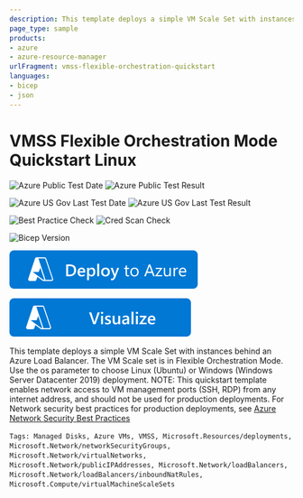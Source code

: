 ```yaml
---
description: This template deploys a simple VM Scale Set with instances behind an Azure Load Balancer. The VM Scale set is in Flexible Orchestration Mode. Use the os parameter to choose Linux (Ubuntu) or Windows (Windows Server Datacenter 2019) deployment. NOTE&#58; This quickstart template enables network access to VM management ports (SSH, RDP) from any internet address, and should not be used for production deployments.
page_type: sample
products:
- azure
- azure-resource-manager
urlFragment: vmss-flexible-orchestration-quickstart
languages:
- bicep
- json
---
```

# VMSS Flexible Orchestration Mode Quickstart Linux

![Azure Public Test Date](https://azurequickstartsservice.blob.core.windows.net/badges/quickstarts/microsoft.compute/vmss-flexible-orchestration-quickstart/PublicLastTestDate.svg)
![Azure Public Test Result](https://azurequickstartsservice.blob.core.windows.net/badges/quickstarts/microsoft.compute/vmss-flexible-orchestration-quickstart/PublicDeployment.svg)

![Azure US Gov Last Test Date](https://azurequickstartsservice.blob.core.windows.net/badges/quickstarts/microsoft.compute/vmss-flexible-orchestration-quickstart/FairfaxLastTestDate.svg)
![Azure US Gov Last Test Result](https://azurequickstartsservice.blob.core.windows.net/badges/quickstarts/microsoft.compute/vmss-flexible-orchestration-quickstart/FairfaxDeployment.svg)

![Best Practice Check](https://azurequickstartsservice.blob.core.windows.net/badges/quickstarts/microsoft.compute/vmss-flexible-orchestration-quickstart/BestPracticeResult.svg)
![Cred Scan Check](https://azurequickstartsservice.blob.core.windows.net/badges/quickstarts/microsoft.compute/vmss-flexible-orchestration-quickstart/CredScanResult.svg)

![Bicep Version](https://azurequickstartsservice.blob.core.windows.net/badges/quickstarts/microsoft.compute/vmss-flexible-orchestration-quickstart/BicepVersion.svg)

[![Deploy To Azure](https://raw.githubusercontent.com/Azure/azure-quickstart-templates/master/1-CONTRIBUTION-GUIDE/images/deploytoazure.svg?sanitize=true)](https://portal.azure.com/#create/Microsoft.Template/uri/https%3A%2F%2Fraw.githubusercontent.com%2FAzure%2Fazure-quickstart-templates%2Fmaster%2Fquickstarts%2Fmicrosoft.compute%2Fvmss-flexible-orchestration-quickstart%2Fazuredeploy.json)

[![Visualize](https://raw.githubusercontent.com/Azure/azure-quickstart-templates/master/1-CONTRIBUTION-GUIDE/images/visualizebutton.svg?sanitize=true)](http://armviz.io/#/?load=https%3A%2F%2Fraw.githubusercontent.com%2FAzure%2Fazure-quickstart-templates%2Fmaster%2Fquickstarts%2Fmicrosoft.compute%2Fvmss-flexible-orchestration-quickstart%2Fazuredeploy.json)

This template deploys a simple VM Scale Set with instances behind an Azure Load Balancer. The VM Scale set is in Flexible Orchestration Mode. Use the os parameter to choose Linux (Ubuntu) or Windows (Windows Server Datacenter 2019) deployment. NOTE: This quickstart template enables network access to VM management ports (SSH, RDP) from any internet address, and should not be used for production deployments. For Network security best practices for production deployments, see [Azure Network Security Best Practices](https://docs.microsoft.com/azure/security/fundamentals/network-best-practices)

`Tags: Managed Disks, Azure VMs, VMSS, Microsoft.Resources/deployments, Microsoft.Network/networkSecurityGroups, Microsoft.Network/virtualNetworks, Microsoft.Network/publicIPAddresses, Microsoft.Network/loadBalancers, Microsoft.Network/loadBalancers/inboundNatRules, Microsoft.Compute/virtualMachineScaleSets`

